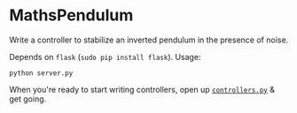 # MathsPendulum

Write a controller to stabilize an inverted pendulum in the presence of noise.

Depends on `flask` (`sudo pip install flask`). Usage:

    python server.py

When you're ready to start writing controllers, open up [`controllers.py`](controllers.py) & get going.
